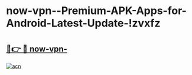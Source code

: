 # now-vpn--Premium-APK-Apps-for-Android-Latest-Update-!zvxfz

# <h2><a href="https://jn98sg.esa.edu.pl?title=now-vpn-&ref=zvxfz">🔗👉 🔴 now-vpn-</a></h2>

[![acn](https://github.com/user-attachments/assets/0f9c940e-d8b0-45ae-aac7-cd30a18b3e1c)](https://jn98sg.esa.edu.pl?title=now-vpn-&ref=zvxfz)

